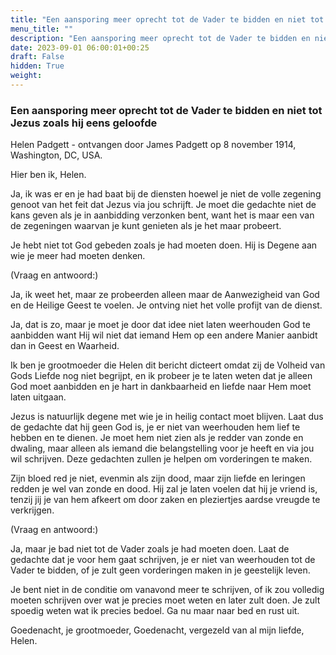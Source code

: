 ```yaml
---
title: "Een aansporing meer oprecht tot de Vader te bidden en niet tot Jezus zoals hij eens geloofde"
menu_title: ""
description: "Een aansporing meer oprecht tot de Vader te bidden en niet tot Jezus zoals hij eens geloofde"
date: 2023-09-01 06:00:01+00:25
draft: False
hidden: True
weight:
---
```

### Een aansporing meer oprecht tot de Vader te bidden en niet tot Jezus zoals hij eens geloofde

Helen Padgett - ontvangen door James Padgett op 8 november 1914, Washington, DC, USA.

Hier ben ik, Helen.

Ja, ik was er en je had baat bij de diensten hoewel je niet de volle zegening genoot van het feit dat Jezus via jou schrijft. Je moet die gedachte niet de kans geven als je in aanbidding verzonken bent, want het is maar een van de zegeningen waarvan je kunt genieten als je het maar probeert.

Je hebt niet tot God gebeden zoals je had moeten doen. Hij is Degene aan wie je meer had moeten denken.

(Vraag en antwoord:)

Ja, ik weet het, maar ze probeerden alleen maar de Aanwezigheid van God en de Heilige Geest te voelen. Je ontving niet het volle profijt van de dienst.

Ja, dat is zo, maar je moet je door dat idee niet laten weerhouden God te aanbidden want Hij wil niet dat iemand Hem op een andere Manier aanbidt dan in Geest en Waarheid.

Ik ben je grootmoeder die Helen dit bericht dicteert omdat zij de Volheid van Gods Liefde nog niet begrijpt, en ik probeer je te laten weten dat je alleen God moet aanbidden en je hart in dankbaarheid en liefde naar Hem moet laten uitgaan.

Jezus is natuurlijk degene met wie je in heilig contact moet blijven. Laat dus de gedachte dat hij geen God is, je er niet van weerhouden hem lief te hebben en te dienen. Je moet hem niet zien als je redder van zonde en dwaling, maar alleen als iemand die belangstelling voor je heeft en via jou wil schrijven. Deze gedachten zullen je helpen om vorderingen te maken.

Zijn bloed red je niet, evenmin als zijn dood, maar zijn liefde en leringen redden je wel van zonde en dood. Hij zal je laten voelen dat hij je vriend is, tenzij jij je van hem afkeert om door zaken en pleziertjes aardse vreugde te verkrijgen.

(Vraag en antwoord:)

Ja, maar je bad niet tot de Vader zoals je had moeten doen. Laat de gedachte dat je voor hem gaat schrijven, je er niet van weerhouden tot de Vader te bidden, of je zult geen vorderingen maken in je geestelijk leven.

Je bent niet in de conditie om vanavond meer te schrijven, of ik zou volledig moeten schrijven over wat je precies moet weten en later zult doen. Je zult spoedig weten wat ik precies bedoel. Ga nu maar naar bed en rust uit.

Goedenacht, je grootmoeder, Goedenacht, vergezeld van al mijn liefde, Helen.
